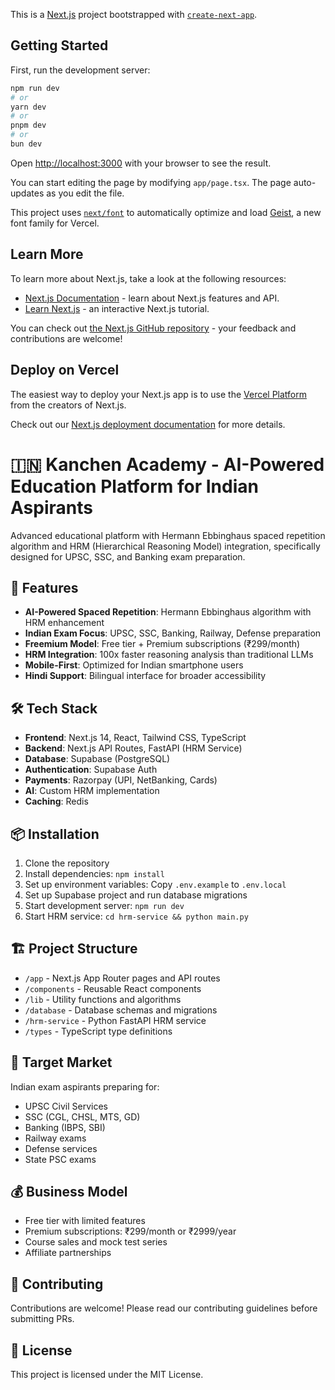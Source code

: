 This is a [Next.js](https://nextjs.org) project bootstrapped with [`create-next-app`](https://nextjs.org/docs/app/api-reference/cli/create-next-app).

## Getting Started

First, run the development server:

```bash
npm run dev
# or
yarn dev
# or
pnpm dev
# or
bun dev
```

Open [http://localhost:3000](http://localhost:3000) with your browser to see the result.

You can start editing the page by modifying `app/page.tsx`. The page auto-updates as you edit the file.

This project uses [`next/font`](https://nextjs.org/docs/app/building-your-application/optimizing/fonts) to automatically optimize and load [Geist](https://vercel.com/font), a new font family for Vercel.

## Learn More

To learn more about Next.js, take a look at the following resources:

- [Next.js Documentation](https://nextjs.org/docs) - learn about Next.js features and API.
- [Learn Next.js](https://nextjs.org/learn) - an interactive Next.js tutorial.

You can check out [the Next.js GitHub repository](https://github.com/vercel/next.js) - your feedback and contributions are welcome!

## Deploy on Vercel

The easiest way to deploy your Next.js app is to use the [Vercel Platform](https://vercel.com/new?utm_medium=default-template&filter=next.js&utm_source=create-next-app&utm_campaign=create-next-app-readme) from the creators of Next.js.

Check out our [Next.js deployment documentation](https://nextjs.org/docs/app/building-your-application/deploying) for more details.


# 🇮🇳 Kanchen Academy - AI-Powered Education Platform for Indian Aspirants

Advanced educational platform with Hermann Ebbinghaus spaced repetition algorithm and HRM (Hierarchical Reasoning Model) integration, specifically designed for UPSC, SSC, and Banking exam preparation.

## 🚀 Features

- **AI-Powered Spaced Repetition**: Hermann Ebbinghaus algorithm with HRM enhancement
- **Indian Exam Focus**: UPSC, SSC, Banking, Railway, Defense preparation
- **Freemium Model**: Free tier + Premium subscriptions (₹299/month)
- **HRM Integration**: 100x faster reasoning analysis than traditional LLMs
- **Mobile-First**: Optimized for Indian smartphone users
- **Hindi Support**: Bilingual interface for broader accessibility

## 🛠️ Tech Stack

- **Frontend**: Next.js 14, React, Tailwind CSS, TypeScript
- **Backend**: Next.js API Routes, FastAPI (HRM Service)
- **Database**: Supabase (PostgreSQL)
- **Authentication**: Supabase Auth
- **Payments**: Razorpay (UPI, NetBanking, Cards)
- **AI**: Custom HRM implementation
- **Caching**: Redis

## 📦 Installation

1. Clone the repository
2. Install dependencies: `npm install`
3. Set up environment variables: Copy `.env.example` to `.env.local`
4. Set up Supabase project and run database migrations
5. Start development server: `npm run dev`
6. Start HRM service: `cd hrm-service && python main.py`

## 🏗️ Project Structure

- `/app` - Next.js App Router pages and API routes
- `/components` - Reusable React components
- `/lib` - Utility functions and algorithms
- `/database` - Database schemas and migrations
- `/hrm-service` - Python FastAPI HRM service
- `/types` - TypeScript type definitions

## 🎯 Target Market

Indian exam aspirants preparing for:
- UPSC Civil Services
- SSC (CGL, CHSL, MTS, GD)
- Banking (IBPS, SBI)
- Railway exams
- Defense services
- State PSC exams

## 💰 Business Model

- Free tier with limited features
- Premium subscriptions: ₹299/month or ₹2999/year
- Course sales and mock test series
- Affiliate partnerships

## 🤝 Contributing

Contributions are welcome! Please read our contributing guidelines before submitting PRs.

## 📄 License

This project is licensed under the MIT License.